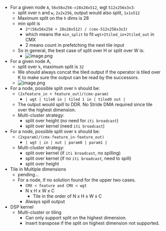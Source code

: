- For a given node `A`, `56x56x256->28x28x512`, wgt `512x256x3x3`:
	- split over `h` and `w`, `2x2x256`, output would also split, `1x1x512`
	- Maximum split on the `h` dims is 28
	- min split is
		- `2*(56x56x256 + 28x28x512) / (cmx-512x256x3x3)`
		- which means the `min_split` to fit `wgt+2tiled_in+2tiled_out` in CMX
		- 2 means count in prefetching the next tile input
	- So in general, the best case of split over H or split over W is:
		- ![image.png](../assets/image_1679211061688_0.png)
- For a given node A,
	- split over `k`, maximum split is `32`
	- We should always concat the tiled output if the operator is tiled over K to make sure the output can be read by the successors.
	- ![image.png](../assets/image_1679210614791_0.png)
- For a node, possible split over `h` should be:
	- `(2xfeature_in + feature_out)/(cmx-param)`
		- `| wgt | tile0 in | tiled 1 in | tiled0 out |`
	- The output would spill to DDR. No Stride DMA required since tile over the highest dimension.
	- Multi-cluster strategy:
		- split over height (no need for `iti broadcast`)
		- split over kernel (need `iti broadcast`)
- For a node, possible split over `k` should be:
	- `(2xparam)/(cmx-feature_in-feature_out)`
		- `| wgt | in | out | param0 | param1 |`
	- Multi-cluster strategy:
		- split over kernel (if `iti broadcast`, no spilling)
		- split over kernel (if no `iti broadcast`, need to spill)
		- split over height
- Tile in Multiple dimensions
	- pending...
	- For a node, if no solution found for the upper two cases.
		- `CMX < feature and CMX < wgt`
		- N x H x W x C
			- Tile in the order of N x H x W x C
		- Always spill output
- DSP kernel
	- Multi-cluster or tiling
		- Can only support split on the highest dimension.
		- Insert transpose if the split on highest dimension not supported.